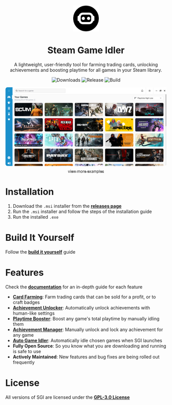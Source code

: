 <p align="center">
  <img src="./public/logo.png" width="80" alt="Click for larger image">
</p>

<h1 align="center">Steam Game Idler</h1>

<p align="center">
A lightweight, user-friendly tool for farming trading cards, unlocking achievements and boosting playtime for all games in your Steam library.
</p>

<p align="center">
  <img src="https://img.shields.io/github/downloads/zevnda/steam-game-idler/total?style=for-the-badge" alt="Downloads">
  <img src="https://img.shields.io/github/v/release/zevnda/steam-game-idler?style=for-the-badge&label=Version" alt="Release">
  <img src="https://img.shields.io/github/actions/workflow/status/zevnda/steam-game-idler/release.yml?style=for-the-badge" alt="Build">
</p>

<p align="center">
  <img src="./public/example.png" width="700" alt="Click for larger image">
  <br>
  <a href="https://steamgameidler.vercel.app/gallery"><sub>view more examples</sub></a>
</p>

# Installation
1. Download the `.msi` installer from the **[releases page](https://github.com/zevnda/steam-game-idler/releases/latest)**
2. Run the `.msi` installer and follow the steps of the installation guide
3. Run the installed `.exe`

# Build It Yourself
Follow the **[build it yourself](https://steamgameidler.vercel.app/get-started/build-it-yourself)** guide

# Features
Check the **[documentation](https://steamgameidler.vercel.app/)** for an in-depth guide for each feature

* **[Card Farming](https://steamgameidler.vercel.app/features/card-farming)**: Farm trading cards that can be sold for a profit, or to craft badges
* **[Achievement Unlocker](https://steamgameidler.vercel.app/features/achievement-unlocker)**: Automatically unlock achievements with human-like settings
* **[Playtime Booster](https://steamgameidler.vercel.app/features/playtime-booster)**: Boost any game's total playtime by manually idling them
* **[Achievement Manager](https://steamgameidler.vercel.app/features/achievement-manager)**: Manually unlock and lock any achievement for any game
* **[Auto Game Idler](https://steamgameidler.vercel.app/features/auto-idler)**: Automatically idle chosen games when SGI launches
* **Fully Open Source**: So you know what you are downloading and running is safe to use
* **Actively Maintained**: New features and bug fixes are being rolled out frequently

# License
All versions of SGI are licensed under the **[GPL-3.0 License](./LICENSE)**
